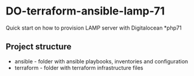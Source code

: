 # DO-terraform-ansible-lamp-71
Quick start on how to provision LAMP server with Digitalocean *php71

## Project structure
* ansible - folder with ansible playbooks, inventories and configuration
* terraform - folder with terraform infrastructure files